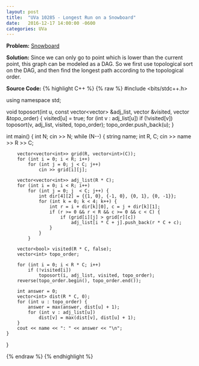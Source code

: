 ```yaml
---
layout: post
title:  "UVa 10285 - Longest Run on a Snowboard"
date:   2016-12-17 14:00:00 -0600
categories: UVa
---
```


**Problem:** [Snowboard]

**Solution:**
Since we can only go to point which is lower than the current point, this graph can be modeled as a DAG. So we first use topological sort on the DAG, and then find the longest path according to the topological order.

**Source Code:**
{% highlight C++ %}
{% raw %}
#include <bits/stdc++.h>

using namespace std;

void toposort(int u, const vector<vector<int>> &adj_list, vector<bool> &visited, 
    vector<int> &topo_order) {
    visited[u] = true;
    for (int v : adj_list[u])
        if (!visited[v])
            toposort(v, adj_list, visited, topo_order);
    topo_order.push_back(u);
}

int main() {
    int N;
    cin >> N;
    while (N--) {
        string name;
        int R, C;
        cin >> name >> R >> C;

        vector<vector<int>> grid(R, vector<int>(C));
        for (int i = 0; i < R; i++)
            for (int j = 0; j < C; j++)
                cin >> grid[i][j];
        
        vector<vector<int>> adj_list(R * C);
        for (int i = 0; i < R; i++)
            for (int j = 0; j  < C; j++) {
                int dir[4][2] = {{1, 0}, {-1, 0}, {0, 1}, {0, -1}};
                for (int k = 0; k < 4; k++) {
                    int r = i + dir[k][0], c = j + dir[k][1];
                    if (r >= 0 && r < R && c >= 0 && c < C) {
                        if (grid[i][j] > grid[r][c])
                            adj_list[i * C + j].push_back(r * C + c);
                    }
                }
            }

        vector<bool> visited(R * C, false);
        vector<int> topo_order;

        for (int i = 0; i < R * C; i++)
            if (!visited[i])
                toposort(i, adj_list, visited, topo_order);
        reverse(topo_order.begin(), topo_order.end());

        int answer = 0;
        vector<int> dist(R * C, 0);
        for (int u : topo_order) {
            answer = max(answer, dist[u] + 1);
            for (int v : adj_list[u])
                dist[v] = max(dist[v], dist[u] + 1);
        }
        cout << name << ": " << answer << "\n";
    }
}

{% endraw %}
{% endhighlight %}

[Snowboard]: https://uva.onlinejudge.org/index.php?option=com_onlinejudge&Itemid=8&category=24&page=show_problem&problem=1226
